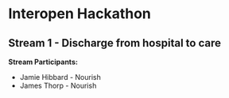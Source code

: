 # Interopen Hackathon


## Stream 1 - Discharge from hospital to care

**Stream Participants:**

* Jamie Hibbard - Nourish
* James Thorp - Nourish